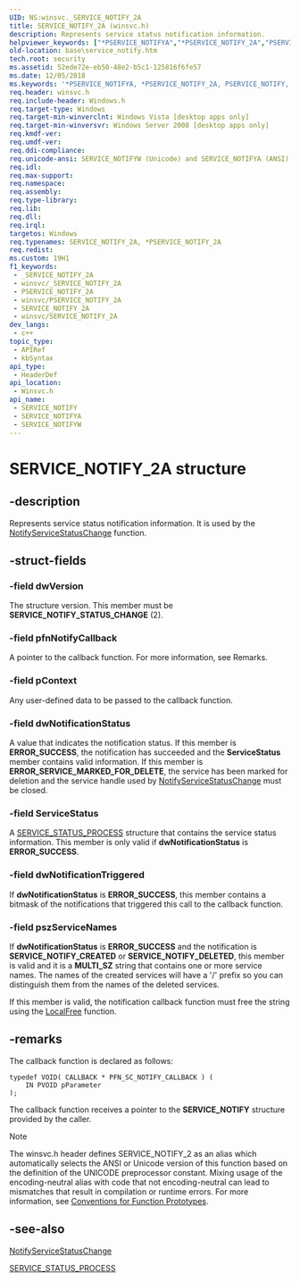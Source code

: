 ```yaml
---
UID: NS:winsvc._SERVICE_NOTIFY_2A
title: SERVICE_NOTIFY_2A (winsvc.h)
description: Represents service status notification information.
helpviewer_keywords: ["*PSERVICE_NOTIFYA","*PSERVICE_NOTIFY_2A","PSERVICE_NOTIFY","PSERVICE_NOTIFY structure pointer","SERVICE_NOTIFY","SERVICE_NOTIFY structure","SERVICE_NOTIFYA","SERVICE_NOTIFYW","SERVICE_NOTIFY_2","SERVICE_NOTIFY_2A","base.service_notify","winsvc/PSERVICE_NOTIFY","winsvc/SERVICE_NOTIFY","winsvc/SERVICE_NOTIFYA","winsvc/SERVICE_NOTIFYW"]
old-location: base\service_notify.htm
tech.root: security
ms.assetid: 52ede72e-eb50-48e2-b5c1-125816f6fe57
ms.date: 12/05/2018
ms.keywords: '*PSERVICE_NOTIFYA, *PSERVICE_NOTIFY_2A, PSERVICE_NOTIFY, PSERVICE_NOTIFY structure pointer, SERVICE_NOTIFY, SERVICE_NOTIFY structure, SERVICE_NOTIFYA, SERVICE_NOTIFYW, SERVICE_NOTIFY_2, SERVICE_NOTIFY_2A, base.service_notify, winsvc/PSERVICE_NOTIFY, winsvc/SERVICE_NOTIFY, winsvc/SERVICE_NOTIFYA, winsvc/SERVICE_NOTIFYW'
req.header: winsvc.h
req.include-header: Windows.h
req.target-type: Windows
req.target-min-winverclnt: Windows Vista [desktop apps only]
req.target-min-winversvr: Windows Server 2008 [desktop apps only]
req.kmdf-ver: 
req.umdf-ver: 
req.ddi-compliance: 
req.unicode-ansi: SERVICE_NOTIFYW (Unicode) and SERVICE_NOTIFYA (ANSI)
req.idl: 
req.max-support: 
req.namespace: 
req.assembly: 
req.type-library: 
req.lib: 
req.dll: 
req.irql: 
targetos: Windows
req.typenames: SERVICE_NOTIFY_2A, *PSERVICE_NOTIFY_2A
req.redist: 
ms.custom: 19H1
f1_keywords:
 - _SERVICE_NOTIFY_2A
 - winsvc/_SERVICE_NOTIFY_2A
 - PSERVICE_NOTIFY_2A
 - winsvc/PSERVICE_NOTIFY_2A
 - SERVICE_NOTIFY_2A
 - winsvc/SERVICE_NOTIFY_2A
dev_langs:
 - c++
topic_type:
 - APIRef
 - kbSyntax
api_type:
 - HeaderDef
api_location:
 - Winsvc.h
api_name:
 - SERVICE_NOTIFY
 - SERVICE_NOTIFYA
 - SERVICE_NOTIFYW
---
```


# SERVICE_NOTIFY_2A structure


## -description

Represents service status notification information. It is used by the <a href="/windows/desktop/api/winsvc/nf-winsvc-notifyservicestatuschangea">NotifyServiceStatusChange</a> function.

## -struct-fields

### -field dwVersion

The structure version. This member must be <b>SERVICE_NOTIFY_STATUS_CHANGE</b> (2).

### -field pfnNotifyCallback

A pointer to the callback function. For more information, see Remarks.

### -field pContext

Any user-defined data to be passed to the callback function.

### -field dwNotificationStatus

A value that indicates the notification status. If this member is <b>ERROR_SUCCESS</b>, the notification has succeeded and the <b>ServiceStatus</b> member contains valid information. If this member is <b>ERROR_SERVICE_MARKED_FOR_DELETE</b>, the service has been marked for deletion and the service handle used by <a href="/windows/desktop/api/winsvc/nf-winsvc-notifyservicestatuschangea">NotifyServiceStatusChange</a> must be closed.

### -field ServiceStatus

A <a href="/windows/desktop/api/winsvc/ns-winsvc-service_status_process">SERVICE_STATUS_PROCESS</a> structure that contains the service status information. This member is only valid if <b>dwNotificationStatus</b> is <b>ERROR_SUCCESS</b>.

### -field dwNotificationTriggered

If <b>dwNotificationStatus</b> is <b>ERROR_SUCCESS</b>, this member contains a bitmask of the notifications that triggered this call to the callback function.

### -field pszServiceNames

If <b>dwNotificationStatus</b> is <b>ERROR_SUCCESS</b> and the notification is <b>SERVICE_NOTIFY_CREATED</b> or <b>SERVICE_NOTIFY_DELETED</b>, this member is valid and it is a <b>MULTI_SZ</b> string that contains one or more service names. The names of the created services will have a '/' prefix so you can distinguish them from the names of the deleted services.

If this member is valid, the notification callback function must free the string using the <a href="/windows/desktop/api/winbase/nf-winbase-localfree">LocalFree</a> function.

## -remarks

The callback function is declared as follows:


``` syntax
typedef VOID( CALLBACK * PFN_SC_NOTIFY_CALLBACK ) (
    IN PVOID pParameter 
);
```

The callback function receives a pointer to the <b>SERVICE_NOTIFY</b> structure provided by the caller.





> [!NOTE]
> The winsvc.h header defines SERVICE_NOTIFY_2 as an alias which automatically selects the ANSI or Unicode version of this function based on the definition of the UNICODE preprocessor constant. Mixing usage of the encoding-neutral alias with code that not encoding-neutral can lead to mismatches that result in compilation or runtime errors. For more information, see [Conventions for Function Prototypes](/windows/win32/intl/conventions-for-function-prototypes).

## -see-also

<a href="/windows/desktop/api/winsvc/nf-winsvc-notifyservicestatuschangea">NotifyServiceStatusChange</a>



<a href="/windows/desktop/api/winsvc/ns-winsvc-service_status_process">SERVICE_STATUS_PROCESS</a>

